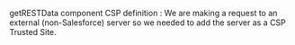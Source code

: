 getRESTData component
CSP definition : We are making a request to an external (non-Salesforce) server so we needed to add the server as a CSP Trusted Site. 
